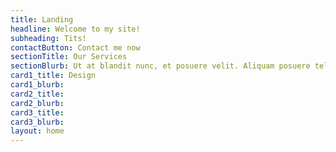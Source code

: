 ```yaml
---
title: Landing
headline: Welcome to my site!
subheading: Tits!
contactButton: Contact me now
sectionTitle: Our Services
sectionBlurb: Ut at blandit nunc, et posuere velit. Aliquam posuere tellus eget massa suscipit volutpat. Nulla in justo risus. Nullam pretium odio sagittis consequat finibus. Cras egestas ex ante, eget bibendum metus fermentum ut.
card1_title: Design
card1_blurb: 
card2_title:
card2_blurb:
card3_title: 
card3_blurb: 
layout: home
---
```


